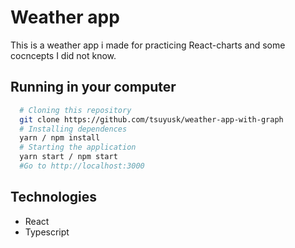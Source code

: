 # Weather app
This is a weather app i made for practicing React-charts and some cocncepts I did not know.

## Running in your computer
```bash
  # Cloning this repository
  git clone https://github.com/tsuyusk/weather-app-with-graph
  # Installing dependences
  yarn / npm install
  # Starting the application
  yarn start / npm start
  #Go to http://localhost:3000
```

## Technologies
  - React
  - Typescript
 


